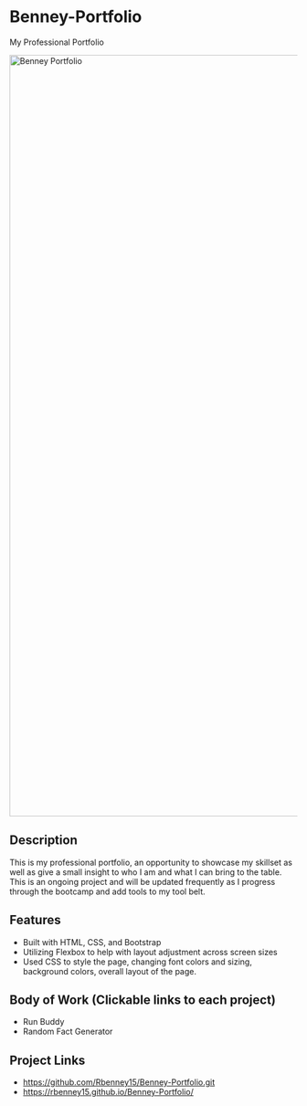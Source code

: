 # Benney-Portfolio
My Professional Portfolio

<img width="1334" alt="Benney Portfolio" src="https://user-images.githubusercontent.com/98703735/155895082-8930a9e1-ab8b-4afd-b630-fc6402c48af5.png">


## Description
This is my professional portfolio, an opportunity to showcase my skillset as well as give a small insight to who I am and what I can bring to the table. This is
an ongoing project and will be updated frequently as I progress through the bootcamp and add tools to my tool belt.

## Features
* Built with HTML, CSS, and Bootstrap
* Utilizing Flexbox to help with layout adjustment across screen sizes
* Used CSS to style the page, changing font colors and sizing, background colors, overall layout of the page.

## Body of Work (Clickable links to each project)
* Run Buddy
* Random Fact Generator

## Project Links
* https://github.com/Rbenney15/Benney-Portfolio.git
* https://rbenney15.github.io/Benney-Portfolio/


